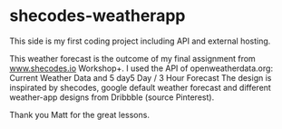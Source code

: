 # shecodes-weatherapp
 
This side is my first coding project including API and external hosting. 

This weather forecast is the outcome of my final assignment from www.shecodes.io Workshop+. 
I used the API of openweatherdata.org: Current Weather Data and 5 day5 Day / 3 Hour Forecast
The design is inspirated by shecodes, google default weather forecast and different weather-app designs from Dribbble (source Pinterest).

Thank you Matt for the great lessons. 
